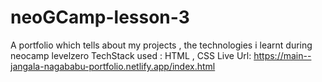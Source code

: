 # neoGCamp-lesson-3
A portfolio which tells about my projects , the technologies i learnt during neocamp levelzero
TechStack used : HTML , CSS
Live Url: https://main--jangala-nagababu-portfolio.netlify.app/index.html
